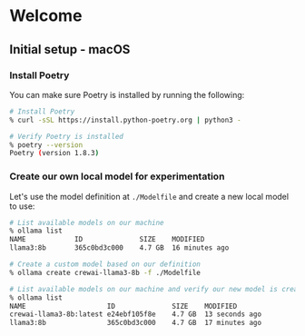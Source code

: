 # Welcome

## Initial setup - macOS

### Install Poetry

You can make sure Poetry is installed by running the following:

```sh
# Install Poetry
% curl -sSL https://install.python-poetry.org | python3 -

# Verify Poetry is installed
% poetry --version
Poetry (version 1.8.3)
```

### Create our own local model for experimentation

Let's use the model definition at `./Modelfile` and create a new local model to use:

```sh
# List available models on our machine
% ollama list
NAME            ID              SIZE    MODIFIED       
llama3:8b       365c0bd3c000    4.7 GB  16 minutes ago

# Create a custom model based on our definition
% ollama create crewai-llama3-8b -f ./Modelfile

# List available models on our machine and verify our new model is created 🤓
% ollama list
NAME                    ID              SIZE    MODIFIED       
crewai-llama3-8b:latest e24ebf105f8e    4.7 GB  13 seconds ago
llama3:8b               365c0bd3c000    4.7 GB  17 minutes ago

```
